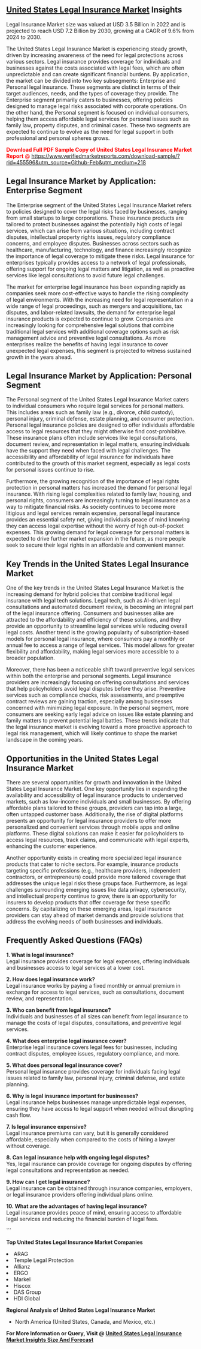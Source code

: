 <h2><a href="https://www.verifiedmarketreports.com/download-sample/?rid=455596&amp;utm_source=Github-Feb&amp;utm_medium=218" target="_blank">United States Legal Insurance Market</a> Insights</h2><p>Legal Insurance Market size was valued at USD 3.5 Billion in 2022 and is projected to reach USD 7.2 Billion by 2030, growing at a CAGR of 9.6% from 2024 to 2030.</p><p> <p>The United States Legal Insurance Market is experiencing steady growth, driven by increasing awareness of the need for legal protections across various sectors. Legal insurance provides coverage for individuals and businesses against the costs associated with legal fees, which are often unpredictable and can create significant financial burdens. By application, the market can be divided into two key subsegments: Enterprise and Personal legal insurance. These segments are distinct in terms of their target audiences, needs, and the types of coverage they provide. The Enterprise segment primarily caters to businesses, offering policies designed to manage legal risks associated with corporate operations. On the other hand, the Personal segment is focused on individual consumers, helping them access affordable legal services for personal issues such as family law, property disputes, and criminal cases. These two segments are expected to continue to evolve as the need for legal support in both professional and personal spheres grows. <p><span class=""><span style="color: #ff0000;"><strong>Download Full PDF Sample Copy of United States Legal Insurance Market Report</strong> @ </span><a href="https://www.verifiedmarketreports.com/download-sample/?rid=455596&amp;utm_source=Github-Feb&amp;utm_medium=218" target="_blank">https://www.verifiedmarketreports.com/download-sample/?rid=455596&amp;utm_source=Github-Feb&amp;utm_medium=218</a></span></p></p> <h2>Legal Insurance Market by Application: Enterprise Segment</h2> <p>The Enterprise segment of the United States Legal Insurance Market refers to policies designed to cover the legal risks faced by businesses, ranging from small startups to large corporations. These insurance products are tailored to protect businesses against the potentially high costs of legal services, which can arise from various situations, including contract disputes, intellectual property rights issues, regulatory compliance concerns, and employee disputes. Businesses across sectors such as healthcare, manufacturing, technology, and finance increasingly recognize the importance of legal coverage to mitigate these risks. Legal insurance for enterprises typically provides access to a network of legal professionals, offering support for ongoing legal matters and litigation, as well as proactive services like legal consultations to avoid future legal challenges. <p>The market for enterprise legal insurance has been expanding rapidly as companies seek more cost-effective ways to handle the rising complexity of legal environments. With the increasing need for legal representation in a wide range of legal proceedings, such as mergers and acquisitions, tax disputes, and labor-related lawsuits, the demand for enterprise legal insurance products is expected to continue to grow. Companies are increasingly looking for comprehensive legal solutions that combine traditional legal services with additional coverage options such as risk management advice and preventive legal consultations. As more enterprises realize the benefits of having legal insurance to cover unexpected legal expenses, this segment is projected to witness sustained growth in the years ahead.</p> <h2>Legal Insurance Market by Application: Personal Segment</h2> <p>The Personal segment of the United States Legal Insurance Market caters to individual consumers who require legal services for personal matters. This includes areas such as family law (e.g., divorce, child custody), personal injury, criminal defense, estate planning, and consumer protection. Personal legal insurance policies are designed to offer individuals affordable access to legal resources that they might otherwise find cost-prohibitive. These insurance plans often include services like legal consultations, document review, and representation in legal matters, ensuring individuals have the support they need when faced with legal challenges. The accessibility and affordability of legal insurance for individuals have contributed to the growth of this market segment, especially as legal costs for personal issues continue to rise. <p>Furthermore, the growing recognition of the importance of legal rights protection in personal matters has increased the demand for personal legal insurance. With rising legal complexities related to family law, housing, and personal rights, consumers are increasingly turning to legal insurance as a way to mitigate financial risks. As society continues to become more litigious and legal services remain expensive, personal legal insurance provides an essential safety net, giving individuals peace of mind knowing they can access legal expertise without the worry of high out-of-pocket expenses. This growing demand for legal coverage for personal matters is expected to drive further market expansion in the future, as more people seek to secure their legal rights in an affordable and convenient manner.</p> <h2>Key Trends in the United States Legal Insurance Market</h2> <p>One of the key trends in the United States Legal Insurance Market is the increasing demand for hybrid policies that combine traditional legal insurance with legal tech solutions. Legal tech, such as AI-driven legal consultations and automated document review, is becoming an integral part of the legal insurance offering. Consumers and businesses alike are attracted to the affordability and efficiency of these solutions, and they provide an opportunity to streamline legal services while reducing overall legal costs. Another trend is the growing popularity of subscription-based models for personal legal insurance, where consumers pay a monthly or annual fee to access a range of legal services. This model allows for greater flexibility and affordability, making legal services more accessible to a broader population. <p>Moreover, there has been a noticeable shift toward preventive legal services within both the enterprise and personal segments. Legal insurance providers are increasingly focusing on offering consultations and services that help policyholders avoid legal disputes before they arise. Preventive services such as compliance checks, risk assessments, and preemptive contract reviews are gaining traction, especially among businesses concerned with minimizing legal exposure. In the personal segment, more consumers are seeking early legal advice on issues like estate planning and family matters to prevent potential legal battles. These trends indicate that the legal insurance market is evolving toward a more proactive approach to legal risk management, which will likely continue to shape the market landscape in the coming years.</p> <h2>Opportunities in the United States Legal Insurance Market</h2> <p>There are several opportunities for growth and innovation in the United States Legal Insurance Market. One key opportunity lies in expanding the availability and accessibility of legal insurance products to underserved markets, such as low-income individuals and small businesses. By offering affordable plans tailored to these groups, providers can tap into a large, often untapped customer base. Additionally, the rise of digital platforms presents an opportunity for legal insurance providers to offer more personalized and convenient services through mobile apps and online platforms. These digital solutions can make it easier for policyholders to access legal resources, track claims, and communicate with legal experts, enhancing the customer experience. <p>Another opportunity exists in creating more specialized legal insurance products that cater to niche sectors. For example, insurance products targeting specific professions (e.g., healthcare providers, independent contractors, or entrepreneurs) could provide more tailored coverage that addresses the unique legal risks these groups face. Furthermore, as legal challenges surrounding emerging issues like data privacy, cybersecurity, and intellectual property continue to grow, there is an opportunity for insurers to develop products that offer coverage for these specific concerns. By capitalizing on these emerging areas, legal insurance providers can stay ahead of market demands and provide solutions that address the evolving needs of both businesses and individuals.</p> <h2>Frequently Asked Questions (FAQs)</h2> <p><strong>1. What is legal insurance?</strong><br>Legal insurance provides coverage for legal expenses, offering individuals and businesses access to legal services at a lower cost.</p> <p><strong>2. How does legal insurance work?</strong><br>Legal insurance works by paying a fixed monthly or annual premium in exchange for access to legal services, such as consultations, document review, and representation.</p> <p><strong>3. Who can benefit from legal insurance?</strong><br>Individuals and businesses of all sizes can benefit from legal insurance to manage the costs of legal disputes, consultations, and preventive legal services.</p> <p><strong>4. What does enterprise legal insurance cover?</strong><br>Enterprise legal insurance covers legal fees for businesses, including contract disputes, employee issues, regulatory compliance, and more.</p> <p><strong>5. What does personal legal insurance cover?</strong><br>Personal legal insurance provides coverage for individuals facing legal issues related to family law, personal injury, criminal defense, and estate planning.</p> <p><strong>6. Why is legal insurance important for businesses?</strong><br>Legal insurance helps businesses manage unpredictable legal expenses, ensuring they have access to legal support when needed without disrupting cash flow.</p> <p><strong>7. Is legal insurance expensive?</strong><br>Legal insurance premiums can vary, but it is generally considered affordable, especially when compared to the costs of hiring a lawyer without coverage.</p> <p><strong>8. Can legal insurance help with ongoing legal disputes?</strong><br>Yes, legal insurance can provide coverage for ongoing disputes by offering legal consultations and representation as needed.</p> <p><strong>9. How can I get legal insurance?</strong><br>Legal insurance can be obtained through insurance companies, employers, or legal insurance providers offering individual plans online.</p> <p><strong>10. What are the advantages of having legal insurance?</strong><br>Legal insurance provides peace of mind, ensuring access to affordable legal services and reducing the financial burden of legal fees.</p> ```</p><p><strong>Top United States Legal Insurance Market Companies</strong></p><div data-test-id=""><p><li>ARAG</li><li> Temple Legal Protection</li><li> Allianz</li><li> ERGO</li><li> Markel</li><li> Hiscox</li><li> DAS Group</li><li> HDI Global</li></p><div><strong>Regional Analysis of&nbsp;United States Legal Insurance Market</strong></div><ul><li dir="ltr"><p dir="ltr">North America&nbsp;(United States, Canada, and Mexico, etc.)</p></li></ul><p><strong>For More Information or Query, Visit @&nbsp;</strong><strong><a href="https://www.verifiedmarketreports.com/product/legal-insurance-market/?utm_source=Github-Feb&amp;utm_medium=218" target="_blank">United States Legal Insurance Market Insights Size And Forecast</a></strong></p></div>
